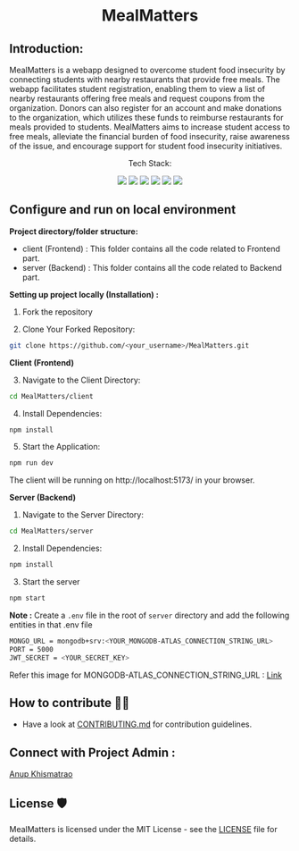 <h1 align="center">MealMatters</h1>

## Introduction:
MealMatters is a webapp designed to overcome student food insecurity by connecting students with nearby restaurants that provide free meals. The webapp facilitates student registration, enabling them to view a list of nearby restaurants offering free meals and request coupons from the organization. Donors can also register for an account and make donations to the organization, which utilizes these funds to reimburse restaurants for meals provided to students. MealMatters aims to increase student access to free meals, alleviate the financial burden of food insecurity, raise awareness of the issue, and encourage support for student food insecurity initiatives.


<p align="center">Tech Stack:</p>
<p align="center">
    <img src="https://img.shields.io/badge/React-20232A?style=for-the-badge&logo=react&logoColor=white"> 
    <img src="https://img.shields.io/badge/Tailwind_CSS-38B2AC?style=for-the-badge&logo=tailwind-css&logoColor=white">
    <img src="https://img.shields.io/badge/javascript-%23323330.svg?style=for-the-badge&logo=javascript&logoColor=%23F7DF1E">
    <img src="https://img.shields.io/badge/Node.js-43853D?style=for-the-badge&logo=node.js&logoColor=white">
    <img src="https://img.shields.io/badge/Express.js-404D59?style=for-the-badge">
    <img src="https://img.shields.io/badge/MongoDB-4EA94B?style=for-the-badge&logo=mongodb&logoColor=white">
</p>

## Configure and run on local environment
**Project directory/folder structure:**
* client (Frontend) : This folder contains all the code related to Frontend part.
* server (Backend) : This folder contains all the code related to Backend part.

**Setting up project locally (Installation) :**
1. Fork the repository

2. Clone Your Forked Repository:

```sh
git clone https://github.com/<your_username>/MealMatters.git
```
**Client (Frontend)** 

3. Navigate to the Client Directory:

```sh
cd MealMatters/client
```

4. Install Dependencies:

```sh
npm install
```

5. Start the Application:

```sh
npm run dev
```
The client will be running on http://localhost:5173/ in your browser.  

**Server (Backend)**

1. Navigate to the Server Directory:

```sh
cd MealMatters/server
```

2. Install Dependencies:

```sh
npm install
```

3. Start the server

```sh
npm start
```
**Note :** Create a ```.env``` file in the root of ```server``` directory and add the following entities in that .env file

```sh
MONGO_URL = mongodb+srv:<YOUR_MONGODB-ATLAS_CONNECTION_STRING_URL>
PORT = 5000
JWT_SECRET = <YOUR_SECRET_KEY>
```
Refer this image for MONGODB-ATLAS_CONNECTION_STRING_URL : [Link](https://postimg.cc/6TWbMF1q)

## How to contribute 👨‍💻
- Have a look at [CONTRIBUTING.md](.github/CONTRIBUTING.md) for contribution guidelines.  

## Connect with Project Admin :
[Anup Khismatrao](https://linktr.ee/anupkhismatrao)

## License 🛡️ 

MealMatters is licensed under the MIT License - see the [LICENSE](LICENSE) file for details.

